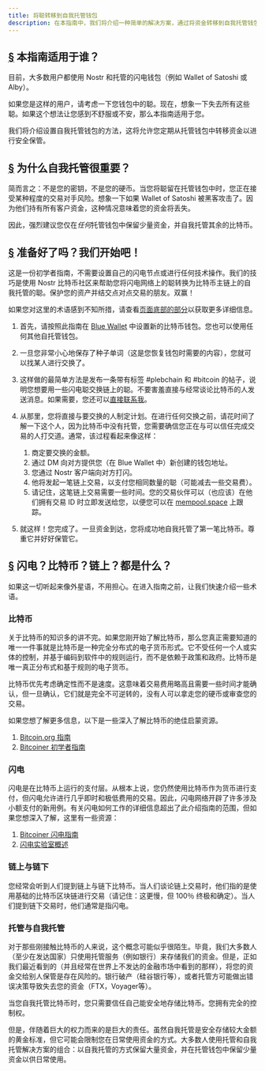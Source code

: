 ```yaml
---
title: 将聪转移到自我托管钱包
description: 在本指南中，我们将介绍一种简单的解决方案，通过将资金转移到自我托管钱包来减少您的交易对手风险。
---
```


## [§](#who-is-this-guide-for) 本指南适用于谁？

目前，大多数用户都使用 Nostr 和托管的闪电钱包（例如 Wallet of Satoshi 或 Alby）。

如果您是这样的用户，请考虑一下您钱包中的聪。现在，想象一下失去所有这些聪。如果这个想法让您感到不舒服或不安，那么本指南适用于您。

我们将介绍设置自我托管钱包的方法，这将允许您定期从托管钱包中转移资金以进行安全保管。

## [§](#why-is-self-custody-important) 为什么自我托管很重要？

简而言之：不是您的密钥，不是您的硬币。当您将聪留在托管钱包中时，您正在接受某种程度的交易对手风险。想象一下如果 Wallet of Satoshi 被黑客攻击了。因为他们持有所有客户资金，这种情况意味着您的资金将丢失。

因此，强烈建议您仅在*任何*托管钱包中保留少量资金，并自我托管其余的比特币。

## [§](#ready-lets-go) 准备好了吗？我们开始吧！

这是一份初学者指南，不需要设置自己的闪电节点或进行任何技术操作。我们的技巧是使用 Nostr 比特币社区来帮助您将闪电网络上的聪转换为比特币主链上的自我托管的聪。保护您的资产并结交点对点交易的朋友。双赢！

如果您对这里的术语感到不知所措，请查看[页面底部的部分](#lightning-bitcoin-on-chain-what)以获取更多详细信息。

1. 首先，请按照此指南在 [Blue Wallet](https://bluewallet.io/docs/create-bitcoin-wallet/) 中设置新的比特币钱包。您也可以使用任何其他自托管钱包。
2. 一旦您非常小心地保存了种子单词（这是您恢复钱包时需要的内容），您就可以找某人进行交换了。
3. 这样做的最简单方法是发布一条带有标签 #plebchain 和 #bitcoin 的帖子，说明您想要用一些闪电聪交换链上的聪。不要害羞直接与经常谈论比特币的人发送消息。如果需要，您还可以[直接联系我](https://primal.net/jeffg)。
4. 从那里，您将直接与要交换的人制定计划。在进行任何交换之前，请花时间了解一下这个人，因为比特币中没有托管，您需要确信您正在与可以信任完成交易的人打交道。通常，该过程看起来像这样：

    1. 商定要交换的金额。
    2. 通过 DM 向对方提供您（在 Blue Wallet 中）新创建的钱包地址。
    3. 您通过 Nostr 客户端向对方打闪。
    4. 他将发起一笔链上交易，以支付您相同数量的聪（可能减去一些交易费）。
    5. 请记住，这笔链上交易需要一些时间。您的交易伙伴可以（也应该）在他们拥有交易 ID 时立即发送给您，以便您可以在 [mempool.space](https://mempool.space) 上跟踪。

5. 就这样！您完成了。一旦资金到达，您将成功地自我托管了第一笔比特币。尊重它并好好保管它。

## [§](#lightning-bitcoin-on-chain-what) 闪电？比特币？链上？都是什么？

如果这一切听起来像外星语，不用担心。在进入指南之前，让我们快速介绍一些术语。

### 比特币

关于比特币的知识多的讲不完。如果您刚开始了解比特币，那么您真正需要知道的唯一一件事就是比特币是一种完全分布式的电子货币形式。它不受任何一个人或实体的控制，并基于编码到软件中的规则运行，而不是依赖于政策和政府。比特币是唯一真正分布式和基于规则的电子货币。

比特币优先考虑确定性而不是速度。这意味着交易费用略高且需要一些时间才能确认，但一旦确认，它们就是完全不可逆转的，没有人可以拿走您的硬币或审查您的交易。

如果您想了解更多信息，以下是一些深入了解比特币的绝佳启蒙资源。

1. [Bitcoin.org 指南](https://bitcoin.org/en/how-it-works)
1. [Bitcoiner 初学者指南](https://bitcoiner.guide/beginner/)

### 闪电

闪电是在比特币上运行的支付层。从根本上说，您仍然使用比特币作为货币进行支付，但闪电允许进行几乎即时和极低费用的交易。因此，闪电网络开辟了许多涉及小额支付的新用例。有关闪电如何工作的详细信息超出了此介绍指南的范围，但如果您想深入了解，这里有一些资源：

1. [Bitcoiner 闪电指南](https://bitcoiner.guide/lightning/)
1. [闪电实验室概述](https://docs.lightning.engineering/the-lightning-network/overview)

### 链上与链下

您经常会听到人们提到链上与链下比特币。当人们谈论链上交易时，他们指的是使用基础的比特币区块链进行交易（请记住：这更慢，但 100％ 终极和确定）。当人们提到链下交易时，他们通常是指闪电。

### 托管与自我托管

对于那些刚接触比特币的人来说，这个概念可能似乎很陌生。毕竟，我们大多数人（至少在发达国家）只使用托管服务（例如银行）来存储我们的资金。但是，正如我们最近看到的（并且经常在世界上不发达的金融市场中看到的那样），将您的资金交给别人保管是存在风险的。银行破产（硅谷银行等），或者托管方可能做出错误决策导致失去您的资金（FTX，Voyager等）。

当您自我托管比特币时，您只需要信任自己能安全地存储比特币。您拥有完全的控制权。

但是，伴随着巨大的权力而来的是巨大的责任。虽然自我托管是安全存储较大金额的黄金标准，但它可能会限制您在日常使用资金的方式。大多数人使用托管和自我托管解决方案的组合：以自我托管的方式保留大量资金，并在托管钱包中保留少量资金以供日常使用。
